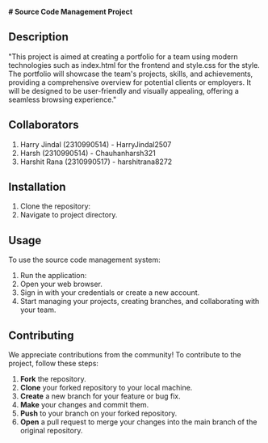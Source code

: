 **# Source Code Management Project**

## Description 

"This project is aimed at creating a portfolio for a team using modern technologies such as index.html for the frontend and style.css for the style. The portfolio will showcase the team's projects, skills, and achievements, providing a comprehensive overview for potential clients or employers. It will be designed to be user-friendly and visually appealing, offering a seamless browsing experience."

## Collaborators
1. Harry Jindal (2310990514) - HarryJindal2507
2. Harsh (2310990514) - Chauhanharsh321
3. Harshit Rana (2310990517) - harshitrana8272 


## Installation
1. Clone the repository:
2. Navigate to project directory.

## Usage
To use the source code management system:
1. Run the application:
2. Open your web browser.
3. Sign in with your credentials or create a new account.
4. Start managing your projects, creating branches, and collaborating with your team.

## Contributing
We appreciate contributions from the community! To contribute to the project, follow these steps:

1. **Fork** the repository.
2. **Clone** your forked repository to your local machine.
3. **Create** a new branch for your feature or bug fix.
4. **Make** your changes and commit them.
5. **Push** to your branch on your forked repository.
6. **Open** a pull request to merge your changes into the main branch of the original repository.
